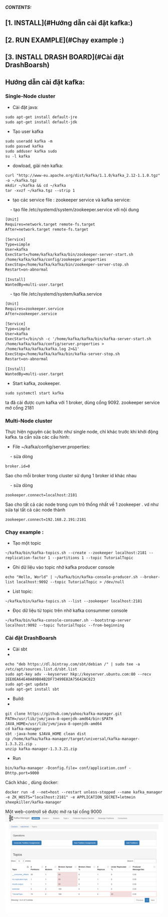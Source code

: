 **_CONTENTS:_**
## [1. INSTALL](#Hướng dẫn cài đặt kafka:)
## [2. RUN EXAMPLE](#Chạy example :)
## [3. INSTALL DRASH BOARD](#Cài đặt DrashBoarsh)

## <a name="Hướng dẫn cài đặt kafka:"></a>Hướng dẫn cài đặt kafka:
### Single-Node cluster
* Cài đặt java:

```
sudo apt-get install default-jre
sudo apt-get install default-jdk
```

* Tạo user kafka

```
sudo useradd kafka -m
sudo passwd kafka
sudo adduser kafka sudo
su -l kafka
```

* dowload, giải nén kafka:
```
curl "http://www-eu.apache.org/dist/kafka/1.1.0/kafka_2.12-1.1.0.tgz" -o ~/kafka.tgz
mkdir ~/kafka && cd ~/kafka
tar -xvzf ~/kafka.tgz --strip 1
```

* tạo các service file : zookeeper service và kafka service:

&nbsp;   &nbsp; - tạo file /etc/systemd/system/zookeeper.service với nội dung

```
[Unit]
Requires=network.target remote-fs.target
After=network.target remote-fs.target

[Service]
Type=simple
User=kafka
ExecStart=/home/kafka/kafka/bin/zookeeper-server-start.sh /home/kafka/kafka/config/zookeeper.properties
ExecStop=/home/kafka/kafka/bin/zookeeper-server-stop.sh
Restart=on-abnormal

[Install]
WantedBy=multi-user.target
```


&nbsp;   &nbsp; - tạo file /etc/systemd/system/kafka.service

```
[Unit]
Requires=zookeeper.service
After=zookeeper.service

[Service]
Type=simple
User=kafka
ExecStart=/bin/sh -c '/home/kafka/kafka/bin/kafka-server-start.sh /home/kafka/kafka/config/server.properties > /home/kafka/kafka/kafka.log 2>&1'
ExecStop=/home/kafka/kafka/bin/kafka-server-stop.sh
Restart=on-abnormal

[Install]
WantedBy=multi-user.target
```

* Start kafka, zookeeper. 

```
sudo systemctl start kafka
```
ta đã cài được cụm kafka với 1 broker, dùng cổng 9092. zookeeper service mở cổng 2181
### Multi-Node cluster
Thực hiện nguyên các bước như single node, chỉ khác trước khi khởi động kafka. ta cần sửa các cấu hình:

- File ~/kafka/config/server.properties: 

&nbsp;   &nbsp; - sửa dòng

```
broker.id=0
```
Sao cho mỗi broker trong cluster sử dụng 1 broker id khác nhau

&nbsp;   &nbsp; - sửa dòng
```
zookeeper.connect=localhost:2181
```

Sao cho tất cả các node trong cụm trỏ thống nhất về 1 zookeeper . vd như sửa tại tất cả các node thành 

```
zookeeper.connect=192.168.2.191:2181
```

### <a name="Chạy example :"></a>Chạy example :

* Tạo một topic

```
~/kafka/bin/kafka-topics.sh --create --zookeeper localhost:2181 --replication-factor 1 --partitions 1 --topic TutorialTopic
```

* Ghi dữ liệu vào topic nhờ kafka producer console

```
echo "Hello, World" | ~/kafka/bin/kafka-console-producer.sh --broker-list localhost:9092 --topic TutorialTopic > /dev/null
```
* List topic:

```
~/kafka/bin/kafka-topics.sh --list --zookeeper localhost:2181
```

* Đọc dữ liệu từ topic trên nhờ kafka consummer console

```
~/kafka/bin/kafka-console-consumer.sh --bootstrap-server localhost:9092 --topic TutorialTopic --from-beginning
```


### <a name="Cài đặt DrashBoarsh"></a> Cài đặt DrashBoarsh

* Cài sbt
* 
```
echo "deb https://dl.bintray.com/sbt/debian /" | sudo tee -a /etc/apt/sources.list.d/sbt.list
sudo apt-key adv --keyserver hkp://keyserver.ubuntu.com:80 --recv 2EE0EA64E40A89B84B2DF73499E82A75642AC823
sudo apt-get update
sudo apt-get install sbt
```

* Build:
* 
```
git clone https://github.com/yahoo/kafka-manager.git
PATH=/usr/lib/jvm/java-8-openjdk-amd64/bin:$PATH
JAVA_HOME=/usr/lib/jvm/java-8-openjdk-amd64
cd kafka-manager
sbt -java-home $JAVA_HOME clean dist
cp /home/kafka/kafka-manager/target/universal/kafka-manager-1.3.3.21.zip .
unzip kafka-manager-1.3.3.21.zip
```

* Run 

```
bin/kafka-manager -Dconfig.file= conf/application.conf -Dhttp.port=9000
```

Cách khác , dùng docker:

```
docker run -d --net=host --restart unless-stopped --name kafka_manager -e ZK_HOSTS="localhost:2181" -e APPLICATION_SECRET=letmein sheepkiller/kafka-manager
```

Một web-controll sẽ được mở ra tại cổng 9000
<br/>
![](../images/kakfa_drash.PNG)
<br/>